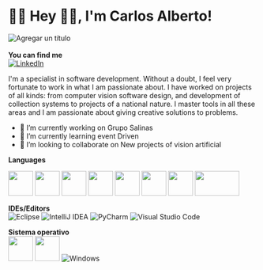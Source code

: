 # 👨‍💻 Hey 👋🏽, I'm Carlos Alberto!
![Agregar un título](https://user-images.githubusercontent.com/45578241/219723266-249bfb25-0bbd-4d32-94cd-9db831207a8a.png)
<br />
<br />
**You can find me**   
[![LinkedIn](https://img.shields.io/badge/-LINKEDIN-0077B5?style=for-the-badge&logo=linkedin&logoColor=white)](https://www.linkedin.com/in/carlos-alberto-m)
<br />

 I'm a specialist in software development. Without a doubt, I feel very fortunate to work in what I am passionate about. I have worked on projects of all kinds: from computer vision software design, and development of collection systems to projects of a national nature. I master tools in all these areas and I am passionate about giving creative solutions to problems.

- 🔭 I’m currently working on Grupo Salinas 
- 🌱 I’m currently learning event Driven 
- 👯 I’m looking to collaborate on New projects of vision artificial 

**Languages** 
<br />


<code><a  target="_blank"><img height="50" src="https://www.vectorlogo.zone/logos/java/java-horizontal.svg"></a></code>
<code><a  target="_blank"><img height="50" src="https://www.vectorlogo.zone/logos/python/python-ar21.svg"></a></code>
<code><a  target="_blank"><img height="50" src="https://www.vectorlogo.zone/logos/docker/docker-official.svg"></a></code>
<code><a  target="_blank"><img height="50" src="https://www.vectorlogo.zone/logos/oracle/oracle-ar21.svg"></a></code>
<code><a  target="_blank"><img height="50" src="https://www.vectorlogo.zone/logos/postgresql/postgresql-vertical.svg"></a></code>
<code><a  target="_blank"><img height="50" src="https://www.vectorlogo.zone/logos/w3_html5/w3_html5-icon.svg"></a></code>
<code><a  target="_blank"><img height="50" src="https://www.vectorlogo.zone/logos/w3_css/w3_css-icon.svg"></a></code>
<code><a  target="_blank"><img height="50" width="90" src="https://www.vectorlogo.zone/logos/javascript/javascript-horizontal.svg"></a></code>


**IDEs/Editors**
<br/>
![Eclipse](https://img.shields.io/badge/Eclipse-FE7A16.svg?style=flat-square&logo=Eclipse&logoColor=white)
![IntelliJ IDEA](https://img.shields.io/badge/IntelliJIDEA-000000.svg?style=flat-square&logo=intellij-idea&logoColor=white)
![PyCharm](https://img.shields.io/badge/pycharm-143?style=flat-square&logo=pycharm&logoColor=black&color=black&labelColor=green)
![Visual Studio Code](https://img.shields.io/badge/Visual%20Studio%20Code-0078d7.svg?style=flat-square&logo=visual-studio-code&logoColor=white)

**Sistema operativo**
<br/>
<code><a href="https://www.linux.org/" target="_blank"><img height="50" src="https://www.vectorlogo.zone/logos/getfedora/getfedora-ar21.svg"></a></code>
<code><a href="https://www.linux.org/" target="_blank"><img height="50" src="https://www.vectorlogo.zone/logos/linux/linux-ar21.svg"></a></code>
![Windows](https://img.shields.io/badge/Windows-0078D6?style=flat-square&logo=windows&logoColor=white)
